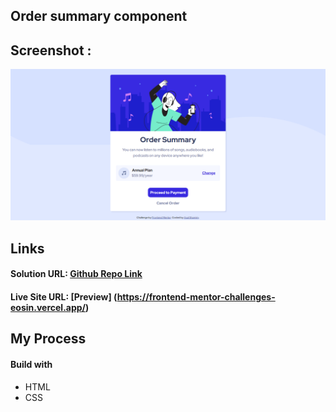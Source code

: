## Order summary component


## Screenshot :
<img src="design/desktop-design.png" />


## Links
#### Solution URL:  [Github Repo Link](https://github.com/asalshamim/Frontend-Mentor-Challenges/tree/master/order-summary-component-main) 

#### Live Site URL: [Preview] (https://frontend-mentor-challenges-eosin.vercel.app/)

## My Process

#### Build with
- HTML
- CSS
